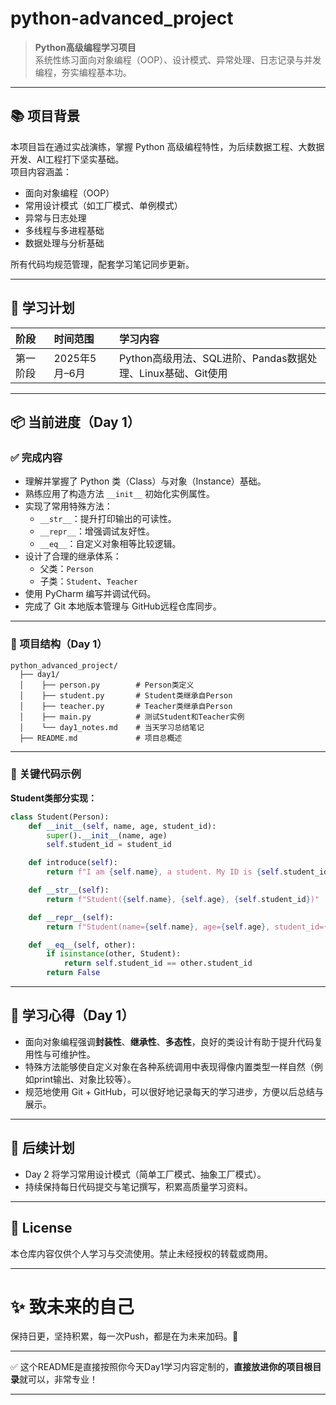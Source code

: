 # python-advanced_project

> **Python高级编程学习项目**  
> 系统性练习面向对象编程（OOP）、设计模式、异常处理、日志记录与并发编程，夯实编程基本功。

---

## 📚 项目背景

本项目旨在通过实战演练，掌握 Python 高级编程特性，为后续数据工程、大数据开发、AI工程打下坚实基础。  
项目内容涵盖：  
- 面向对象编程（OOP）
- 常用设计模式（如工厂模式、单例模式）
- 异常与日志处理
- 多线程与多进程基础
- 数据处理与分析基础

所有代码均规范管理，配套学习笔记同步更新。

---

## 📅 学习计划

| 阶段 | 时间范围 | 学习内容 |
|:----|:--------|:--------|
| 第一阶段 | 2025年5月–6月 | Python高级用法、SQL进阶、Pandas数据处理、Linux基础、Git使用 |

---

## 📦 当前进度（Day 1）

### ✅ 完成内容

- 理解并掌握了 Python 类（Class）与对象（Instance）基础。
- 熟练应用了构造方法 `__init__` 初始化实例属性。
- 实现了常用特殊方法：
  - `__str__`：提升打印输出的可读性。
  - `__repr__`：增强调试友好性。
  - `__eq__`：自定义对象相等比较逻辑。
- 设计了合理的继承体系：
  - 父类：`Person`
  - 子类：`Student`、`Teacher`
- 使用 PyCharm 编写并调试代码。
- 完成了 Git 本地版本管理与 GitHub远程仓库同步。

---

### 📂 项目结构（Day 1）

```text
python_advanced_project/
  ├── day1/
  │    ├── person.py        # Person类定义
  │    ├── student.py       # Student类继承自Person
  │    ├── teacher.py       # Teacher类继承自Person
  │    ├── main.py          # 测试Student和Teacher实例
  │    └── day1_notes.md    # 当天学习总结笔记
  ├── README.md             # 项目总概述
```

---

### 📜 关键代码示例

**Student类部分实现：**

```python
class Student(Person):
    def __init__(self, name, age, student_id):
        super().__init__(name, age)
        self.student_id = student_id

    def introduce(self):
        return f"I am {self.name}, a student. My ID is {self.student_id}."

    def __str__(self):
        return f"Student({self.name}, {self.age}, {self.student_id})"

    def __repr__(self):
        return f"Student(name={self.name}, age={self.age}, student_id={self.student_id})"

    def __eq__(self, other):
        if isinstance(other, Student):
            return self.student_id == other.student_id
        return False
```

---

## 🧠 学习心得（Day 1）

- 面向对象编程强调**封装性**、**继承性**、**多态性**，良好的类设计有助于提升代码复用性与可维护性。
- 特殊方法能够使自定义对象在各种系统调用中表现得像内置类型一样自然（例如print输出、对象比较等）。
- 规范地使用 Git + GitHub，可以很好地记录每天的学习进步，方便以后总结与展示。

---

## 🔗 后续计划

- Day 2 将学习常用设计模式（简单工厂模式、抽象工厂模式）。
- 持续保持每日代码提交与笔记撰写，积累高质量学习资料。

---

## 📜 License

本仓库内容仅供个人学习与交流使用。禁止未经授权的转载或商用。

---

# ✨ 致未来的自己
保持日更，坚持积累，每一次Push，都是在为未来加码。🚀

---

✅ 这个README是直接按照你今天Day1学习内容定制的，**直接放进你的项目根目录**就可以，非常专业！  

---
